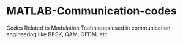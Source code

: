 # MATLAB-Communication-codes
Codes Related to Modulation Techniques used in communication engineering like BPSK, QAM, OFDM, etc
